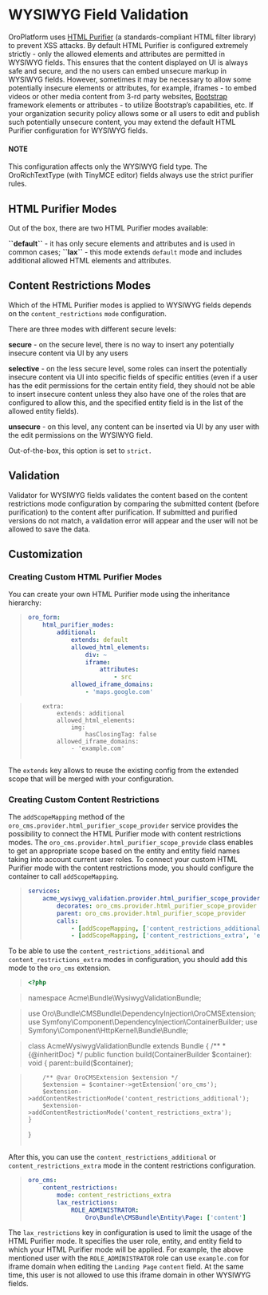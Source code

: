 <a id="wysiwyg-field-validation"></a>

# WYSIWYG Field Validation

OroPlatform uses <a href="http://htmlpurifier.org/docs" target="_blank">HTML Purifier</a> (a standards-compliant HTML filter library) to prevent XSS attacks.
By default HTML Purifier is configured extremely strictly - only the allowed elements and attributes are permitted in WYSIWYG fields. This ensures that the content displayed on UI is always safe and secure, and the no users can embed unsecure markup in WYSIWYG fields.
However, sometimes it may be necessary to allow some potentially insecure elements or attributes, for example, iframes - to embed videos or other media content from 3-rd party websites, <a href="http://getbootstrap.com/" target="_blank">Bootstrap</a> framework elements or attributes - to utilize Bootstrap’s capabilities, etc. If your organization security policy allows some or all users to edit and publish such potentially unsecure content, you may extend the default HTML Purifier configuration for WYSIWYG fields.

#### NOTE
This configuration affects only the WYSIWYG field type. The OroRichTextType (with TinyMCE editor) fields always use the strict purifier rules.

## HTML Purifier Modes

Out of the box, there are two HTML Purifier modes available:

**\`\`default\`\`** - it has only secure elements and attributes and is used in common cases;
**\`\`lax\`\`** - this mode extends `default` mode and includes additional allowed HTML elements and attributes.

## Content Restrictions Modes

Which of the HTML Purifier modes is applied to WYSIWYG fields depends on the `content_restrictions` `mode` configuration.

There are three modes with different secure levels:

**secure** - on the secure level, there is no way to insert any potentially insecure content via UI by any users

**selective** - on the less secure level, some roles can insert the potentially insecure content via UI into specific fields of specific entities (even if a user has the edit permissions for the certain entity field, they should not be able to insert insecure content unless they also have one of the roles that are configured to allow this, and the specified entity field is in the list of the allowed entity fields).

**unsecure** - on this level, any content can be inserted via UI by any user with the edit permissions on the WYSIWYG field.

Out-of-the-box, this option is set to `strict.`

## Validation

Validator for WYSIWYG fields validates the content based on the content restrictions mode configuration by comparing the submitted content (before purification) to the content after purification. If submitted and purified versions do not match, a validation error will appear and the user will not be allowed to save the data.

<a id="wysiwyg-field-customization"></a>

## Customization

### Creating Custom HTML Purifier Modes

You can create your own HTML Purifier mode using the inheritance hierarchy:

> ```yaml
> oro_form:
>     html_purifier_modes:
>         additional:
>             extends: default
>             allowed_html_elements:
>                 div: ~
>                 iframe:
>                     attributes:
>                         - src
>             allowed_iframe_domains:
>                 - 'maps.google.com'

>         extra:
>             extends: additional
>             allowed_html_elements:
>                 img:
>                     hasClosingTag: false
>             allowed_iframe_domains:
>                 - 'example.com'
> ```

The `extends` key allows to reuse the existing config from the extended scope that will be merged with your configuration.

### Creating Custom Content Restrictions

The `addScopeMapping` method of the `oro_cms.provider.html_purifier_scope_provider` service provides the possibility to connect the HTML Purifier mode with content restrictions modes.
The `oro_cms.provider.html_purifier_scope_provide` class enables to get an appropriate scope based on the entity and entity field names taking into account current user roles.
To connect your custom HTML Purifier mode with the content restrictions mode, you should configure the container to call `addScopeMapping`.

> ```yaml
> services:
>     acme_wysiwyg_validation.provider.html_purifier_scope_provider:
>         decorates: oro_cms.provider.html_purifier_scope_provider
>         parent: oro_cms.provider.html_purifier_scope_provider
>         calls:
>             - [addScopeMapping, ['content_restrictions_additional', 'additional']]
>             - [addScopeMapping, ['content_restrictions_extra', 'extra']]
> ```

To be able to use the `content_restrictions_additional` and `content_restrictions_extra` modes in configuration, you should add this mode to the `oro_cms` extension.

> ```php
> <?php

> namespace Acme\Bundle\WysiwygValidationBundle;

> use Oro\Bundle\CMSBundle\DependencyInjection\OroCMSExtension;
> use Symfony\Component\DependencyInjection\ContainerBuilder;
> use Symfony\Component\HttpKernel\Bundle\Bundle;

> class AcmeWysiwygValidationBundle extends Bundle
> {
>     /**
>      * {@inheritDoc}
>      */
>     public function build(ContainerBuilder $container): void
>     {
>         parent::build($container);

>         /** @var OroCMSExtension $extension */
>         $extension = $container->getExtension('oro_cms');
>         $extension->addContentRestrictionMode('content_restrictions_additional');
>         $extension->addContentRestrictionMode('content_restrictions_extra');
>     }
> }
> ```

After this, you can use the `content_restrictions_additional` or  `content_restrictions_extra` mode in the content restrictions configuration.

> ```yaml
> oro_cms:
>     content_restrictions:
>         mode: content_restrictions_extra
>         lax_restrictions:
>             ROLE_ADMINISTRATOR:
>                 Oro\Bundle\CMSBundle\Entity\Page: ['content']
> ```

The `lax_restrictions` key in configuration is used to limit the usage of the HTML Purifier mode. It specifies the user role, entity, and entity field to which your HTML Purifier mode will be applied.
For example, the above mentioned user with the `ROLE_ADMINISTRATOR` role can use `example.com` for iframe domain when editing the `Landing Page` `content` field. At the same time, this user is not allowed to use this iframe domain in other WYSIWYG fields.

<!-- Frontend -->
